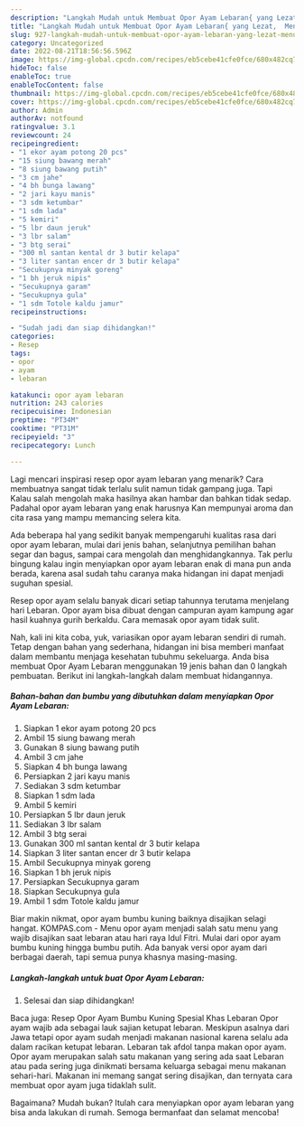 ```yaml
---
description: "Langkah Mudah untuk Membuat Opor Ayam Lebaran{ yang Lezat,  Menu Buat lebaran"
title: "Langkah Mudah untuk Membuat Opor Ayam Lebaran{ yang Lezat,  Menu Buat lebaran"
slug: 927-langkah-mudah-untuk-membuat-opor-ayam-lebaran-yang-lezat-menu-buat-lebaran
category: Uncategorized
date: 2022-08-21T18:56:56.596Z
image: https://img-global.cpcdn.com/recipes/eb5cebe41cfe0fce/680x482cq70/opor-ayam-lebaran-foto-resep-utama.jpg
hideToc: false
enableToc: true
enableTocContent: false
thumbnail: https://img-global.cpcdn.com/recipes/eb5cebe41cfe0fce/680x482cq70/opor-ayam-lebaran-foto-resep-utama.jpg
cover: https://img-global.cpcdn.com/recipes/eb5cebe41cfe0fce/680x482cq70/opor-ayam-lebaran-foto-resep-utama.jpg
author: Admin
authorAv: notfound
ratingvalue: 3.1
reviewcount: 24
recipeingredient:
- "1 ekor ayam potong 20 pcs"
- "15 siung bawang merah"
- "8 siung bawang putih"
- "3 cm jahe"
- "4 bh bunga lawang"
- "2 jari kayu manis"
- "3 sdm ketumbar"
- "1 sdm lada"
- "5 kemiri"
- "5 lbr daun jeruk"
- "3 lbr salam"
- "3 btg serai"
- "300 ml santan kental dr 3 butir kelapa"
- "3 liter santan encer dr 3 butir kelapa"
- "Secukupnya minyak goreng"
- "1 bh jeruk nipis"
- "Secukupnya garam"
- "Secukupnya gula"
- "1 sdm Totole kaldu jamur"
recipeinstructions:

- "Sudah jadi dan siap dihidangkan!"
categories:
- Resep
tags:
- opor
- ayam
- lebaran

katakunci: opor ayam lebaran 
nutrition: 243 calories
recipecuisine: Indonesian
preptime: "PT34M"
cooktime: "PT31M"
recipeyield: "3"
recipecategory: Lunch

---
```



Lagi mencari inspirasi resep opor ayam lebaran yang menarik? Cara membuatnya sangat tidak terlalu sulit namun tidak gampang juga. Tapi Kalau salah mengolah maka hasilnya akan hambar dan bahkan tidak sedap. Padahal opor ayam lebaran yang enak harusnya Kan mempunyai aroma dan cita rasa yang mampu memancing selera kita.


Ada beberapa hal yang sedikit banyak mempengaruhi kualitas rasa dari opor ayam lebaran, mulai dari jenis bahan, selanjutnya pemilihan bahan segar dan bagus, sampai cara mengolah dan menghidangkannya. Tak perlu bingung kalau ingin menyiapkan opor ayam lebaran enak di mana pun anda berada, karena asal sudah tahu caranya maka hidangan ini dapat menjadi suguhan spesial.

Resep opor ayam selalu banyak dicari setiap tahunnya terutama menjelang hari Lebaran. Opor ayam bisa dibuat dengan campuran ayam kampung agar hasil kuahnya gurih berkaldu. Cara memasak opor ayam tidak sulit.


Nah, kali ini kita coba, yuk, variasikan opor ayam lebaran sendiri di rumah. Tetap dengan bahan yang sederhana, hidangan ini bisa memberi manfaat dalam membantu menjaga kesehatan tubuhmu sekeluarga. Anda bisa membuat Opor Ayam Lebaran menggunakan 19 jenis bahan dan 0 langkah pembuatan. Berikut ini langkah-langkah dalam membuat hidangannya.

<!--inarticleads1-->

##### Bahan-bahan dan bumbu yang dibutuhkan dalam menyiapkan Opor Ayam Lebaran:

1. Siapkan 1 ekor ayam potong 20 pcs
1. Ambil 15 siung bawang merah
1. Gunakan 8 siung bawang putih
1. Ambil 3 cm jahe
1. Siapkan 4 bh bunga lawang
1. Persiapkan 2 jari kayu manis
1. Sediakan 3 sdm ketumbar
1. Siapkan 1 sdm lada
1. Ambil 5 kemiri
1. Persiapkan 5 lbr daun jeruk
1. Sediakan 3 lbr salam
1. Ambil 3 btg serai
1. Gunakan 300 ml santan kental dr 3 butir kelapa
1. Siapkan 3 liter santan encer dr 3 butir kelapa
1. Ambil Secukupnya minyak goreng
1. Siapkan 1 bh jeruk nipis
1. Persiapkan Secukupnya garam
1. Siapkan Secukupnya gula
1. Ambil 1 sdm Totole kaldu jamur


Biar makin nikmat, opor ayam bumbu kuning baiknya disajikan selagi hangat. KOMPAS.com - Menu opor ayam menjadi salah satu menu yang wajib disajikan saat lebaran atau hari raya Idul Fitri. Mulai dari opor ayam bumbu kuning hingga bumbu putih. Ada banyak versi opor ayam dari berbagai daerah, tapi semua punya khasnya masing-masing. 

<!--inarticleads2-->

##### Langkah-langkah untuk buat Opor Ayam Lebaran:


1. Selesai dan siap dihidangkan!

Baca juga: Resep Opor Ayam Bumbu Kuning Spesial Khas Lebaran Opor ayam wajib ada sebagai lauk sajian ketupat lebaran. Meskipun asalnya dari Jawa tetapi opor ayam sudah menjadi makanan nasional karena selalu ada dalam racikan ketupat lebaran. Lebaran tak afdol tanpa makan opor ayam. Opor ayam merupakan salah satu makanan yang sering ada saat Lebaran atau pada sering juga dinikmati bersama keluarga sebagai menu makanan sehari-hari. Makanan ini memang sangat sering disajikan, dan ternyata cara membuat opor ayam juga tidaklah sulit. 

Bagaimana? Mudah bukan? Itulah cara menyiapkan opor ayam lebaran yang bisa anda lakukan di rumah. Semoga bermanfaat dan selamat mencoba!
